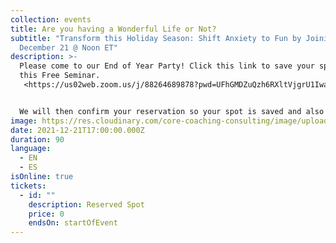 ```yaml
---
collection: events
title: Are you having a Wonderful Life or Not?
subtitle: "Transform this Holiday Season: Shift Anxiety to Fun by Joining us
  December 21 @ Noon ET"
description: >-
  Please come to our End of Year Party! Click this link to save your space for
  this Free Seminar.
   <https://us02web.zoom.us/j/88264689878?pwd=UFhGMDZuQzh6RXltVjgrU1IwazVOZz09>


  We will then confirm your reservation so your spot is saved and also send you a booklet so you can get the most out of our time together. See you very soon.
image: https://res.cloudinary.com/core-coaching-consulting/image/upload/v1638623723/Wonderful_Life_qudxqi.png
date: 2021-12-21T17:00:00.000Z
duration: 90
language:
  - EN
  - ES
isOnline: true
tickets:
  - id: ""
    description: Reserved Spot
    price: 0
    endsOn: startOfEvent
---
```

